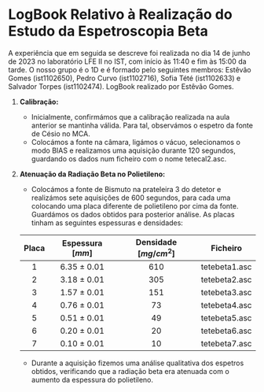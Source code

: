 # LogBook Relativo à Realização do Estudo da Espetroscopia Beta  

A experiência que em seguida se descreve foi realizada no dia 14 de junho de 2023 no laboratório LFE II no IST, com início às 11:40 e fim às 15:00 da tarde. O nosso grupo é o 1D e é formado pelo seguintes membros: Estêvão Gomes (ist1102650), Pedro Curvo (ist1102716), Sofia Tété (ist1102633) e Salvador Torpes (ist1102474). LogBook realizado por Estêvão Gomes.

1. **Calibração:**
   - Inicialmente, confirmámos que a calibração realizada na aula anterior se mantinha válida. Para tal, observámos o espetro da fonte de Césio no MCA.
   - Colocámos a fonte na câmara, ligámos o vácuo, selecionamos o modo BIAS e realizamos uma aquisição durante 120 segundos, guardando os dados num ficheiro com o nome tetecal2.asc.

2. **Atenuação da Radiação Beta no Polietileno:**
   - Colocámos a fonte de Bismuto na prateleira 3 do detetor e realizámos sete aquisições de 600 segundos, para cada uma colocando uma placa diferente de polietileno por cima da fonte. Guardámos os dados obtidos para posterior análise. As placas tinham as seguintes espessuras e densidades:

    Placa  | Espessura [$mm$]  | Densidade [$mg/cm^2$]  | Ficheiro |
    |:---------:|:---:|:---:|:---:|
    | 1 | 6.35 ± 0.01 | 610 | tetebeta1.asc |
    | 2 | 3.18 ± 0.01 | 305| tetebeta2.asc |
    | 3 | 1.57 ± 0.01 | 151 | tetebeta3.asc |
    | 4 | 0.76 ± 0.01 | 73 | tetebeta4.asc |
    | 5 | 0.51 ± 0.01 | 49 | tetebeta5.asc |
    | 6 | 0.20 ± 0.01 | 20 | tetebeta6.asc |
    | 7 | 0.10 ± 0.01 | 10 | tetebeta7.asc |

   - Durante a aquisição fizemos uma análise qualitativa dos espetros obtidos, verificando que a radiação beta era atenuada com o aumento da espessura do polietileno. 